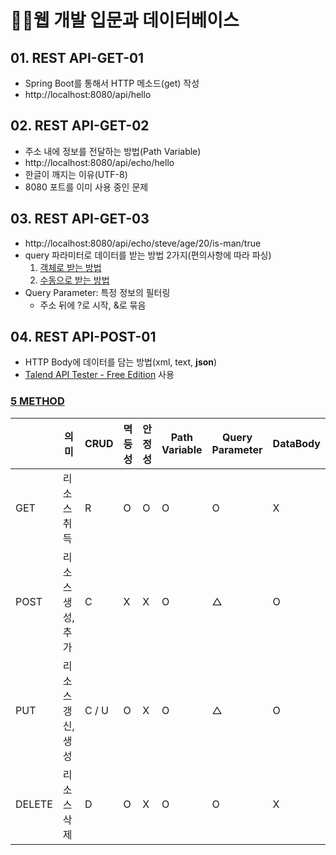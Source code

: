 # 👩‍💻웹 개발 입문과 데이터베이스 

## 01. REST API-GET-01
- Spring Boot를 통해서 HTTP 메소드(get) 작성
- http://localhost:8080/api/hello

## 02. REST API-GET-02
- 주소 내에 정보를 전달하는 방법(Path Variable)
- http://localhost:8080/api/echo/hello
- 한글이 깨지는 이유(UTF-8)
- 8080 포트를 이미 사용 중인 문제

## 03. REST API-GET-03
- http://localhost:8080/api/echo/steve/age/20/is-man/true
- query 파라미터로 데이터를 받는 방법 2가지(편의사항에 따라 파싱)
  1. [객체로 받는 방법](http://localhost:8080/api/book?category=IT&issuedYeer=2023&issued-month=01&issued_day=31)
  2. [수동으로 받는 방법](http://localhost:8080/api/book2?category=IT&issuedYeer=2023&issuedMonth=01&issuedDay=31)
- Query Parameter: 특정 정보의 필터링
  - 주소 뒤에 ?로 시작, &로 묶음
 
## 04. REST API-POST-01
- HTTP Body에 데이터를 담는 방법(xml, text, **json**)
- [Talend API Tester - Free Edition](https://chrome.google.com/webstore/detail/talend-api-tester-free-ed/aejoelaoggembcahagimdiliamlcdmfm?hl=ko) 사용

### [5 METHOD](https://velog.io/@xangj0ng/HTTP-5-METHODGET-POST-PUTPATCHDELETE)
||의미|CRUD|멱등성|안정성|Path Variable|Query Parameter|DataBody|
|---|---|---|---|---|---|---|---|
|GET|리소스 취득|R|O|O|O|O|X|
|POST|리소스 생성, 추가|C|X|X|O|△|O|
|PUT|리소스 갱신, 생성|C / U|O|X|O|△|O|
|DELETE|리소스 삭제|D|O|X|O|O|X|
